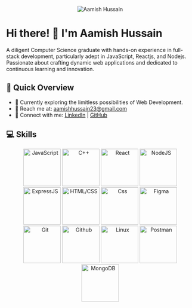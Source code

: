 <p align="center">
  <img src="https://camo.githubusercontent.com/19db51af5f90f1b152bc0b9078f5fe97053955be5074f03f17019c70345bdcdb/68747470733a2f2f6d69726f2e6d656469756d2e636f6d2f6d61782f313336302f302a37513379765349765f7430696f4a2d5a2e676966" alt="Aamish Hussain">
</p>

# Hi there! 👋 I'm Aamish Hussain

A diligent Computer Science graduate with hands-on experience in full-stack development, particularly adept in JavaScript, Reactjs, and Nodejs. Passionate about crafting dynamic web applications and dedicated to continuous learning and innovation.

## 🚀 Quick Overview

- 💼 Currently exploring the limitless possibilities of Web Development.
- 📧 Reach me at: aamishhussain23@gmail.com
- 📱 Connect with me: [LinkedIn](#) | [GitHub](#)

## 💻 Skills

<p align="center">
  <img src="https://media.giphy.com/media/ln7z2eWriiQAllfVcn/giphy.gif" alt="JavaScript" height="100">
  <img src="https://media.tenor.com/-BjTGPdDJNAAAAAi/cpp-cplusplus.gif" alt="C++" height="100">
  <img src="https://media.giphy.com/media/v1.Y2lkPTc5MGI3NjExZXg0Z2R3b3dpcmx6OWt3dGVnbHVvYjZlaGI0aHBtNzFkOXN2YnhnbiZlcD12MV9pbnRlcm5hbF9naWZfYnlfaWQmY3Q9cw/RJzm826vu7WbJvBtxX/giphy.gif" height="100" alt="React">
  <img src="https://miro.medium.com/v2/resize:fit:640/format:webp/1*LGNLwf-3dknhu1mMalKDJQ.gif" height="100" alt="NodeJS">
  <img src="https://browserstack.wpenginepowered.com/wp-content/uploads/2023/09/express-250x138.png" height="100" alt="ExpressJS">
  <img src="https://user-images.githubusercontent.com/74038190/238200426-29fd6286-4e7b-4d6c-818f-c4765d5e39a9.gif" height="100" alt="HTML/CSS">
  <img src="https://blog.openreplay.com/images/understanding-css-timing-functions-for-animations-and-transitions/images/image01.gif" height="100" alt="Css">
  <img src="https://cdn.dribbble.com/users/2653319/screenshots/6813714/figma_logo_animation.gif" height="100" alt="Figma">
  <img src="https://user-images.githubusercontent.com/74038190/212281775-b468df30-4edc-4bf8-a4ee-f52e1aaddc86.gif" height="100" alt="Git">
  <img src="https://raw.githubusercontent.com/gist/ManulMax/2d20af60d709805c55fd784ca7cba4b9/raw/bcfeac7604f674ace63623106eb8bb8471d844a6/github.gif" height="100" alt="Github">
  <img src="https://gifdb.com/images/high/linux-system-logo-28q2azohfou6zw42.gif" height="100" alt="Linux">
  <img src="https://w7.pngwing.com/pngs/877/217/png-transparent-postman-logo-tech-companies-thumbnail.png" height="100" alt="Postman">
  <img src="https://media4.giphy.com/media/v1.Y2lkPTc5MGI3NjExNHVtNG9janE0eTNraXlvMm9pa2h1YWpzZG56cWk1Mm5icW5rOHEyaiZlcD12MV9pbnRlcm5hbF9naWZfYnlfaWQmY3Q9cw/ivW7Riqm1iyZQdFRwA/giphy.gif" height="100" alt="MongoDB">
</p>


